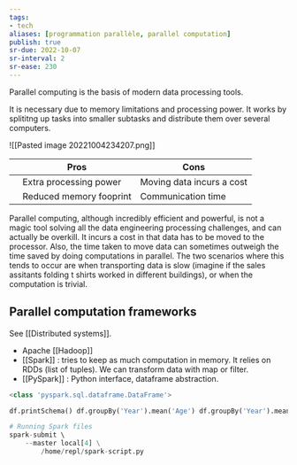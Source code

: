 ```yaml
---
tags:
- tech
aliases: [programmation parallèle, parallel computation]
publish: true
sr-due: 2022-10-07
sr-interval: 2
sr-ease: 230
---
```


Parallel computing is the basis of modern data processing tools.

It is necessary due to memory limitations and processing power.
It works by splititng up tasks into smaller subtasks and distribute them over several computers.

![[Pasted image 20221004234207.png]]

|     | Pros                    | Cons                      |
| --- | ----------------------- | ------------------------- |
|     | Extra processing power  | Moving data incurs a cost |
|     | Reduced memory fooprint | Communication time                          |

Parallel computing, although incredibly efficient and powerful, is not a magic tool solving all the data engineering processing challenges, and can actually be overkill. It incurs a cost in that data has to be moved to the processor. Also, the time taken to move data can sometimes outweigh the time saved by doing computations in parallel. The two scenarios where this tends to occur are when transporting data is slow (imagine if the sales assitants folding t shirts worked in different buildings), or when the computation is trivial.

## Parallel computation frameworks


See [[Distributed systems]].

- Apache [[Hadoop]]
- [[Spark]] : tries to keep as much computation in memory. It relies on RDDs (list of tuples). We can transform data with map or filter.
- [[PySpark]] : Python interface, dataframe abstraction.

```python
<class 'pyspark.sql.dataframe.DataFrame'> 

df.printSchema() df.groupBy('Year').mean('Age') df.groupBy('Year').mean('Age').show()

# Running Spark files
spark-submit \ 
	--master local[4] \
		/home/repl/spark-script.py
```